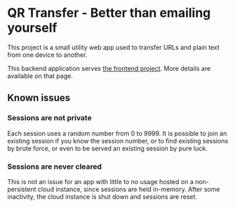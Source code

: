 # QR Transfer - Better than emailing yourself

This project is a small utility web app used to transfer URLs and plain text from one device to another.

This backend application serves [the frontend project](https://github.com/plgod/qr-transfer). More details are available on that page.

## Known issues

### Sessions are not private

Each session uses a random number from 0 to 9999. It is possible to join an existing session if you know the session number, or to find existing sessions by brute force, or even to be served an existing session by pure luck.

### Sessions are never cleared

This is not an issue for an app with little to no usage hosted on a non-persistent cloud instance, since sessions are held in-memory. After some inactivity, the cloud instance is shut down and sessions are reset.
